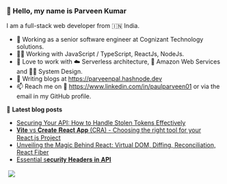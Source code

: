 ### 👋 Hello, my name is Parveen Kumar

I am a full-stack web developer from 🇮🇳 India.

- 🔭 Working as a senior software engineer at Cognizant Technology solutions.
- 👨‍💻️ Working with JavaScript / TypeScript, ReactJs, NodeJs.
- 💭 Love to work with ☁️ Serverless architecture, 💭 Amazon Web Services and 👨‍💻 System Design.
- 🌱 Writing blogs at https://parveenpal.hashnode.dev
- 📫 Reach me on 💼 https://www.linkedin.com/in/paulparveen01 or via the email in my GitHub profile.

📕 **Latest blog posts**

<!-- BLOG-POST-LIST:START -->
- [Securing Your API: How to Handle Stolen Tokens Effectively](https://parveenpal.hashnode.dev/securing-your-api-how-to-handle-stolen-tokens-effectively)
- [𝐕𝐢𝐭𝐞 vs 𝐂𝐫𝐞𝐚𝐭𝐞 𝐑𝐞𝐚𝐜𝐭 𝐀𝐩𝐩 (CRA) - Choosing the right tool for your React.js Project](https://parveenpal.hashnode.dev/vs-cra-choosing-the-right-tool-for-your-reactjs-project)
- [Unveiling the Magic Behind React: Virtual DOM, Diffing, Reconciliation, React Fiber](https://parveenpal.hashnode.dev/unveiling-the-magic-behind-react-virtual-dom-diffing-reconciliation-react-fiber-incremental-rendering)
- [Essential s𝐞𝐜𝐮𝐫𝐢𝐭𝐲 𝐇𝐞𝐚𝐝𝐞𝐫𝐬 𝐢𝐧 𝐀𝐏𝐈](https://parveenpal.hashnode.dev/essential-s)
<!-- BLOG-POST-LIST:END -->

<p>&nbsp;<img align="center" src="https://github-readme-stats.vercel.app/api/top-langs/?username=paulparveen01&layout=compact&hide_border=true&&langs_count=10&show_icons=true&theme=transparent" />
</p>

